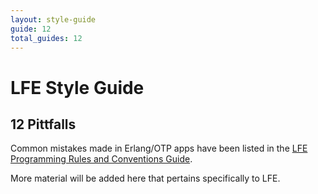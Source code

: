 ```yaml
---
layout: style-guide
guide: 12
total_guides: 12
---
```

# LFE Style Guide

## 12 Pittfalls

Common mistakes made in Erlang/OTP apps have been listed in the
<a href="/prog-rules/9.html">LFE Programming Rules and Conventions Guide</a>.

More material will be added here that pertains specifically to LFE.
